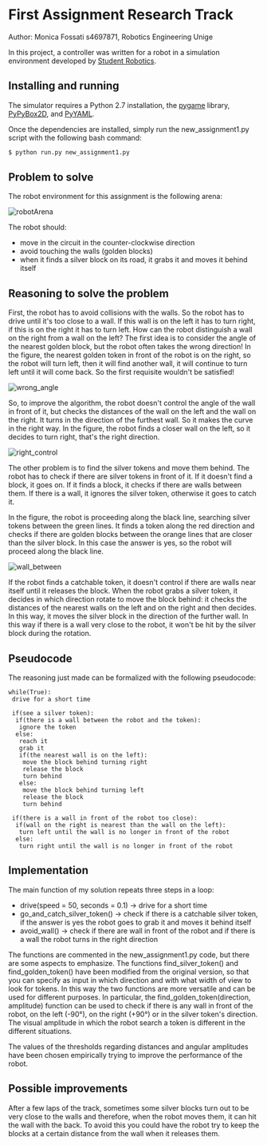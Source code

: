 First Assignment Research Track
================================
Author: Monica Fossati s4697871, Robotics Engineering Unige

In this project, a controller was written for a robot in a simulation environment developed by [Student Robotics](https://studentrobotics.org).

Installing and running
----------------------

The simulator requires a Python 2.7 installation, the [pygame](http://pygame.org/) library, [PyPyBox2D](https://pypi.python.org/pypi/pypybox2d/2.1-r331), and [PyYAML](https://pypi.python.org/pypi/PyYAML/).

Once the dependencies are installed, simply run the new_assignment1.py script with the following bash command:

```bash
$ python run.py new_assignment1.py
```

Problem to solve
-----------------------------
The robot environment for this assignment is the following arena:

![robotArena](https://user-images.githubusercontent.com/62377263/141092719-f8607cb9-e30c-4e28-b33e-d73d3bc285a8.JPG)

The robot should:
* move in the circuit in the counter-clockwise direction 
* avoid touching the walls (golden blocks)
* when it finds a silver block on its road, it grabs it and moves it behind itself

Reasoning to solve the problem
-----------------------------------
First, the robot has to avoid collisions with the walls.
So the robot has to drive until it's too close to a wall.
If this wall is on the left it has to turn right, if this is on the right it has to turn left.
How can the robot distinguish a wall on the right from a wall on the left?
The first idea is to consider the angle of the nearest golden block, but the robot often takes the wrong direction!
In the figure, the nearest golden token in front of the robot is on the right, so the robot will turn left, then it will find another wall, it will continue to turn left until it will come back. So the first requisite wouldn't be satisfied!

![wrong_angle](https://user-images.githubusercontent.com/62377263/141282718-d7b266dc-53c2-456c-9cbc-a439ab46e206.JPG)

So, to improve the algorithm, the robot doesn't control the angle of the wall in front of it, but checks the distances of the wall on the left and the wall on the right.
It turns in the direction of the furthest wall. So it makes the curve in the right way.
In the figure, the robot finds a closer wall on the left, so it decides to turn right, that's the right direction.

![right_control](https://user-images.githubusercontent.com/62377263/141283825-b671cd34-1699-42ff-83d9-2d75b14fb971.JPG)

The other problem is to find the silver tokens and move them behind.
The robot has to check if there are silver tokens in front of it.
If it doesn't find a block, it goes on.
If it finds a block, it checks if there are walls between them.
If there is a wall, it ignores the silver token, otherwise it goes to catch it.

In the figure, the robot is proceeding along the black line, searching silver tokens between the green lines. It finds a token along the red direction and checks if there are golden blocks between the orange lines that are closer than the silver block. In this case the answer is yes, so the robot will proceed along the black line.

![wall_between](https://user-images.githubusercontent.com/62377263/141281351-40106bc5-9918-4953-9932-5a5b013e61ba.JPG)

If the robot finds a catchable token, it doesn't control if there are walls near itself until it releases the block.
When the robot grabs a silver token, it decides in which direction rotate to move the block behind: it checks the distances of the nearest walls on the left and on the right and then decides. In this way, it moves the silver block in the direction of the further wall. In this way if there is a wall very close to the robot, it won't be hit by the silver block during the rotation.

Pseudocode
--------------
The reasoning just made can be formalized with the following pseudocode:

```pseudocode
while(True):
 drive for a short time
 
 if(see a silver token):
  if(there is a wall between the robot and the token):
   ignore the token
  else:
   reach it
   grab it
   if(the nearest wall is on the left):
    move the block behind turning right
    release the block
    turn behind
   else:
    move the block behind turning left
    release the block
    turn behind
    
 if(there is a wall in front of the robot too close):
  if(wall on the right is nearest than the wall on the left):
   turn left until the wall is no longer in front of the robot
  else:
   turn right until the wall is no longer in front of the robot
```
Implementation
----------------
The main function of my solution repeats three steps in a loop:
* drive(speed = 50, seconds = 0.1) -> drive for a short time
* go_and_catch_silver_token() -> check if there is a catchable silver token, if the answer is yes the robot goes to grab it and moves it behind itself
* avoid_wall() -> check if there are wall in front of the robot and if there is a wall the robot turns in the right direction

The functions are commented in the new_assignment1.py code, but there are some aspects to emphasize.
The functions find_silver_token() and find_golden_token() have been modified from the original version, so that you can specify as input in which direction and with what width of view to look for tokens.
In this way the two functions are more versatile and can be used for different purposes. In particular, the find_golden_token(direction, amplitude) function can be used to check if there is any wall in front of the robot, on the left (-90°), on the right (+90°) or in the silver token's direction.
The visual amplitude in which the robot search a token is different in the different situations.

The values of the thresholds regarding distances and angular amplitudes have been chosen empirically trying to improve the performance of the robot.

Possible improvements
-----------------------
After a few laps of the track, sometimes some silver blocks turn out to be very close to the walls and therefore, when the robot moves them, it can hit the wall with the back. To avoid this you could have the robot try to keep the blocks at a certain distance from the wall when it releases them.
